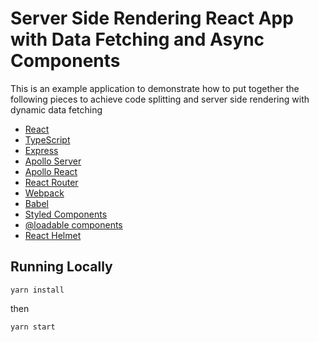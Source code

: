 # Server Side Rendering React App with Data Fetching and Async Components

This is an example application to demonstrate how to put together the following pieces to achieve
code splitting and server side rendering with dynamic data fetching

- [React](https://reactjs.org/)
- [TypeScript](http://typescriptlang.org/)
- [Express](https://expressjs.com/)
- [Apollo Server](https://www.apollographql.com/docs/apollo-server/)
- [Apollo React](https://www.apollographql.com/docs/react/)
- [React Router](https://reacttraining.com/react-router/)
- [Webpack](https://webpack.js.org/)
- [Babel](https://babeljs.io/docs/en/babel-preset-react)
- [Styled Components](https://www.styled-components.com/)
- [@loadable components](https://github.com/smooth-code/loadable-components)
- [React Helmet](https://github.com/nfl/react-helmet)

## Running Locally

```
yarn install
```

then

```
yarn start
```
